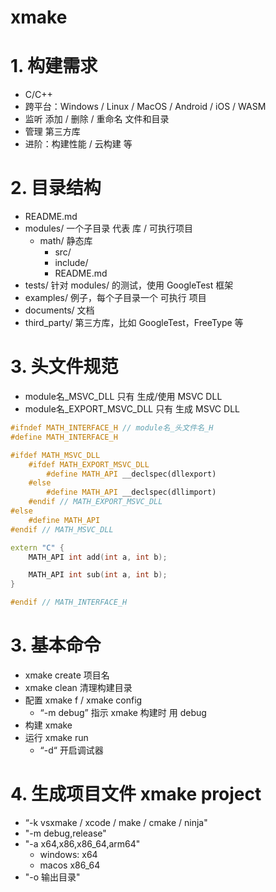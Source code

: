 # xmake

# 1. 构建需求

+ C/C++
+ 跨平台：Windows / Linux / MacOS / Android / iOS / WASM
+ 监听 添加 / 删除 / 重命名 文件和目录
+ 管理 第三方库
+ 进阶：构建性能 / 云构建 等

# 2. 目录结构

+ README.md
+ modules/ 一个子目录 代表 库 / 可执行项目
    - math/ 静态库
        * src/
        * include/
        * README.md
+ tests/     针对 modules/ 的测试，使用 GoogleTest 框架
+ examples/  例子，每个子目录一个 可执行 项目
+ documents/ 文档
+ third_party/ 第三方库，比如 GoogleTest，FreeType 等

# 3. 头文件规范

+ module名_MSVC_DLL 只有 生成/使用 MSVC DLL
+ module名_EXPORT_MSVC_DLL 只有 生成 MSVC DLL

``` cpp
#ifndef MATH_INTERFACE_H // module名_头文件名_H
#define MATH_INTERFACE_H

#ifdef MATH_MSVC_DLL 
    #ifdef MATH_EXPORT_MSVC_DLL
        #define MATH_API __declspec(dllexport)
    #else
        #define MATH_API __declspec(dllimport)
    #endif // MATH_EXPORT_MSVC_DLL
#else
    #define MATH_API
#endif // MATH_MSVC_DLL

extern "C" {
    MATH_API int add(int a, int b);

    MATH_API int sub(int a, int b);
}

#endif // MATH_INTERFACE_H
```

# 3. 基本命令

+ xmake create 项目名
+ xmake clean 清理构建目录
+ 配置 xmake f / xmake config
    - “-m debug” 指示 xmake 构建时 用 debug
+ 构建 xmake 
+ 运行 xmake run
    - “-d“ 开启调试器

# 4. 生成项目文件 xmake project

+ “-k vsxmake / xcode / make / cmake / ninja"
+ "-m debug,release"
+ "-a x64,x86,x86_64,arm64"
    - windows: x64
    - macos x86_64
+ "-o 输出目录"

